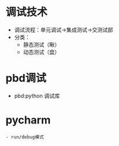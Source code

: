 # 调试技术
- 调试流程：单元调试->集成测试->交测试部
- 分类：
    - 静态测试（瞅）
    - 动态测试（盘）
    
# pbd调试
- pbd:python 调试库

# pycharm
    - run/debug模式
